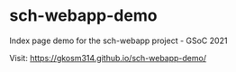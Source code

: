 # sch-webapp-demo
Index page demo for the sch-webapp project - GSoC 2021

Visit: https://gkosm314.github.io/sch-webapp-demo/

